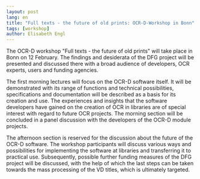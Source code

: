 ```yaml
---
layout: post
lang: en
title: "Full texts - the future of old prints: OCR-D-Workshop in Bonn"
tags: [workshop]
author: Elisabeth Engl
---
```


The OCR-D workshop "Full texts - the future of old prints" will take place in
Bonn on 12 February. The findings and desiderata of the DFG project will be
presented and discussed there with a broad audience of developers, OCR experts,
users and funding agencies. 

The first morning lectures will focus on the OCR-D software itself. It will be
demonstrated with its range of functions and technical possibilities,
specifications and documentation will be described as a basis for its creation
and use. The experiences and insights that the software developers have gained
on the creation of OCR in libraries are of special interest with regard to
future OCR projects. The morning section will be concluded in a panel
discussion with the developers of the OCR-D module projects.

The afternoon section is reserved for the discussion about the future of the
OCR-D software. The workshop participants will discuss various ways and
possibilities for implementing the software at libraries and transferring it to
practical use. Subsequently, possible further funding measures of the DFG
project will be discussed, with the help of which the last steps can be taken
towards the mass processing of the VD titles, which is ultimately targeted.

